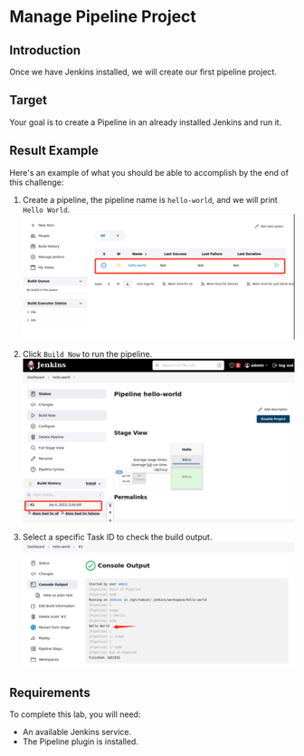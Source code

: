 # Manage Pipeline Project

## Introduction

Once we have Jenkins installed, we will create our first pipeline project.

## Target

Your goal is to create a Pipeline in an already installed Jenkins and run it.

## Result Example

Here's an example of what you should be able to accomplish by the end of this challenge:

1. Create a pipeline, the pipeline name is `hello-world`, and we will print `Hello World`.
   ![challenge-install-create-pipeline-5-1](assets/challenge-install-create-pipeline-5-1.png)

2. Click `Build Now` to run the pipeline.
   ![challenge-install-create-pipeline-5-2](assets/challenge-install-create-pipeline-5-2.png)

3. Select a specific Task ID to check the build output.
   ![challenge-install-create-pipeline-5-3](assets/challenge-install-create-pipeline-5-3.png)

## Requirements

To complete this lab, you will need:

- An available Jenkins service.
- The Pipeline plugin is installed.
